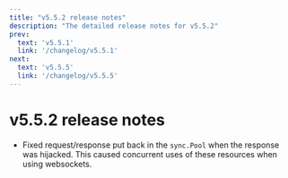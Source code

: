 ```yaml
---
title: "v5.5.2 release notes"
description: "The detailed release notes for v5.5.2"
prev:
  text: 'v5.5.1'
  link: '/changelog/v5.5.1'
next:
  text: 'v5.5.5'
  link: '/changelog/v5.5.5'
---
```


# v5.5.2 release notes

- Fixed request/response put back in the `sync.Pool` when the response was hijacked. This caused concurrent uses of these resources when using websockets.